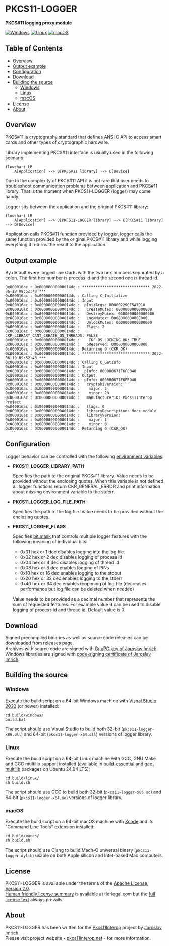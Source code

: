 PKCS11-LOGGER
=============
**PKCS#11 logging proxy module**

[![Windows](https://github.com/Pkcs11Interop/pkcs11-logger/actions/workflows/windows.yml/badge.svg?branch=master)](https://github.com/Pkcs11Interop/pkcs11-logger/actions/workflows/windows.yml)
[![Linux](https://github.com/Pkcs11Interop/pkcs11-logger/actions/workflows/linux.yml/badge.svg?branch=master)](https://github.com/Pkcs11Interop/pkcs11-logger/actions/workflows/linux.yml)
[![macOS](https://github.com/Pkcs11Interop/pkcs11-logger/actions/workflows/macos.yml/badge.svg?branch=master)](https://github.com/Pkcs11Interop/pkcs11-logger/actions/workflows/macos.yml)

## Table of Contents

* [Overview](#overview)
* [Output example](#output-example)
* [Configuration](#configuration)
* [Download](#download)
* [Building the source](#building-the-source)
  * [Windows](#windows)
  * [Linux](#linux)
  * [macOS](#macos)
* [License](#license)
* [About](#about)

## Overview

PKCS#11 is cryptography standard that defines ANSI C API to access smart cards and other types of cryptographic hardware.

Library implementing PKCS#11 interface is usually used in the following scenario:

```mermaid
flowchart LR
    A[Application] --> B[PKCS#11 library] --> C[Device]
```

Due to the complexity of PKCS#11 API it is not rare that user needs to troubleshoot communication problems between application and PKCS#11 library. That is the moment when PKCS11-LOGGER (logger) may come handy.

Logger sits between the application and the original PKCS#11 library:

```mermaid
flowchart LR
    A[Application] --> B[PKCS11-LOGGER library] --> C[PKCS#11 library] --> D[Device]
```

Application calls PKCS#11 function provided by logger, logger calls the same function provided by the original PKCS#11 library and while logging everything it returns the result to the application.

## Output example

By default every logged line starts with the two hex numbers separated by a colon. The first hex number is process id and the second one is thread id.

```
0x000016ac : 0x00000000000014dc : ****************************** 2022-06-19 09:52:48 ***
0x000016ac : 0x00000000000014dc : Calling C_Initialize
0x000016ac : 0x00000000000014dc : Input
0x000016ac : 0x00000000000014dc :  pInitArgs: 000002290F5A7D10
0x000016ac : 0x00000000000014dc :   CreateMutex: 0000000000000000
0x000016ac : 0x00000000000014dc :   DestroyMutex: 0000000000000000
0x000016ac : 0x00000000000014dc :   LockMutex: 0000000000000000
0x000016ac : 0x00000000000014dc :   UnlockMutex: 0000000000000000
0x000016ac : 0x00000000000014dc :   Flags: 2
0x000016ac : 0x00000000000014dc :    CKF_LIBRARY_CANT_CREATE_OS_THREADS: FALSE
0x000016ac : 0x00000000000014dc :    CKF_OS_LOCKING_OK: TRUE
0x000016ac : 0x00000000000014dc :   pReserved: 0000000000000000
0x000016ac : 0x00000000000014dc : Returning 0 (CKR_OK)
0x000016ac : 0x00000000000014dc : ****************************** 2022-06-19 09:52:48 ***
0x000016ac : 0x00000000000014dc : Calling C_GetInfo
0x000016ac : 0x00000000000014dc : Input
0x000016ac : 0x00000000000014dc :  pInfo: 000000671F6FE040
0x000016ac : 0x00000000000014dc : Output
0x000016ac : 0x00000000000014dc :  pInfo: 000000671F6FE040
0x000016ac : 0x00000000000014dc :   cryptokiVersion:
0x000016ac : 0x00000000000014dc :    major: 2
0x000016ac : 0x00000000000014dc :    minor: 20
0x000016ac : 0x00000000000014dc :   manufacturerID: Pkcs11Interop Project           
0x000016ac : 0x00000000000014dc :   flags: 0
0x000016ac : 0x00000000000014dc :   libraryDescription: Mock module                     
0x000016ac : 0x00000000000014dc :   libraryVersion:
0x000016ac : 0x00000000000014dc :    major: 1
0x000016ac : 0x00000000000014dc :    minor: 0
0x000016ac : 0x00000000000014dc : Returning 0 (CKR_OK)
```

## Configuration

Logger behavior can be controlled with the following [environment variables](https://en.wikipedia.org/wiki/Environment_variable):

* **PKCS11_LOGGER_LIBRARY_PATH**

  Specifies the path to the original PKCS#11 library. Value needs to be provided without the enclosing quotes. When this variable is not defined all logger functions return CKR_GENERAL_ERROR and print information about missing environment variable to the stderr.

* **PKCS11_LOGGER_LOG_FILE_PATH**

  Specifies the path to the log file. Value needs to be provided without the enclosing quotes.

* **PKCS11_LOGGER_FLAGS**

  Specifies [bit mask](https://en.wikipedia.org/wiki/Mask_(computing)) that controls multiple logger features with the following meaning of individual bits:
  
  * 0x01 hex or 1 dec disables logging into the log file
  * 0x02 hex or 2 dec disables logging of process id
  * 0x04 hex or 4 dec disables logging of thread id
  * 0x08 hex or 8 dec enables logging of PINs
  * 0x10 hex or 16 dec enables logging to the stdout
  * 0x20 hex or 32 dec enables logging to the stderr
  * 0x40 hex or 64 dec enables reopening of log file (decreases performance but log file can be deleted when needed)

  Value needs to be provided as a decimal number that represents the sum of requested features. For example value 6 can be used to disable logging of process id and thread id. Default value is 0.

## Download

Signed precompiled binaries as well as source code releases can be downloaded from [releases page](https://github.com/Pkcs11Interop/pkcs11-logger/releases).  
Archives with source code are signed with [GnuPG key of Jaroslav Imrich](https://www.jimrich.sk/crypto/).  
Windows libraries are signed with [code-signing certificate of Jaroslav Imrich](https://www.jimrich.sk/crypto/).

## Building the source

### Windows

Execute the build script on a 64-bit Windows machine with [Visual Studio 2022](https://visualstudio.microsoft.com/vs/) (or newer) installed:

```
cd build/windows/
build.bat
```
	
The script should use Visual Studio to build both 32-bit (`pkcs11-logger-x86.dll`) and 64-bit (`pkcs11-logger-x64.dll`) versions of logger library.

### Linux

Execute the build script on a 64-bit Linux machine with GCC, GNU Make and GCC multilib support installed (available in [build-essential](https://packages.ubuntu.com/noble/build-essential) and [gcc-multilib](https://packages.ubuntu.com/noble/gcc-multilib) packages on Ubuntu 24.04 LTS):

```
cd build/linux/
sh build.sh
```

The script should use GCC to build both 32-bit (`pkcs11-logger-x86.so`) and 64-bit (`pkcs11-logger-x64.so`) versions of logger library.

### macOS

Execute the build script on a 64-bit macOS machine with [Xcode](https://developer.apple.com/xcode/) and its "Command Line Tools" extension installed:

```
cd build/macos/
sh build.sh
```

The script should use Clang to build Mach-O universal binary (`pkcs11-logger.dylib`) usable on both Apple silicon and Intel-based Mac computers.

## License

PKCS11-LOGGER is available under the terms of the [Apache License, Version 2.0](https://www.apache.org/licenses/LICENSE-2.0).  
[Human friendly license summary](https://www.tldrlegal.com/license/apache-license-2-0-apache-2-0) is available at tldrlegal.com but the [full license text](LICENSE.md) always prevails.

## About

PKCS11-LOGGER has been written for the [Pkcs11Interop](https://www.pkcs11interop.net/) project by [Jaroslav Imrich](https://www.jimrich.sk/).  
Please visit project website - [pkcs11interop.net](https://www.pkcs11interop.net) - for more information.
